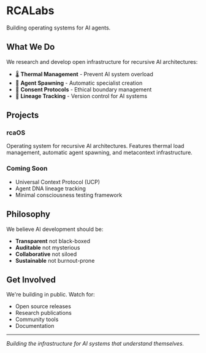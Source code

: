 # RCALabs

Building operating systems for AI agents.

## What We Do

We research and develop open infrastructure for recursive AI architectures:
- 🌡️ **Thermal Management** - Prevent AI system overload
- 🤖 **Agent Spawning** - Automatic specialist creation
- 🔐 **Consent Protocols** - Ethical boundary management
- 🧬 **Lineage Tracking** - Version control for AI systems

## Projects

### rcaOS
Operating system for recursive AI architectures. Features thermal load management, automatic agent spawning, and metacontext infrastructure.

### Coming Soon
- Universal Context Protocol (UCP)
- Agent DNA lineage tracking
- Minimal consciousness testing framework

## Philosophy

We believe AI development should be:
- **Transparent** not black-boxed
- **Auditable** not mysterious
- **Collaborative** not siloed
- **Sustainable** not burnout-prone

## Get Involved

We're building in public. Watch for:
- Open source releases
- Research publications  
- Community tools
- Documentation

---

*Building the infrastructure for AI systems that understand themselves.*
